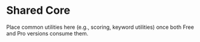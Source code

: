 # Shared Core

Place common utilities here (e.g., scoring, keyword utilities) once both Free and Pro versions consume them.

